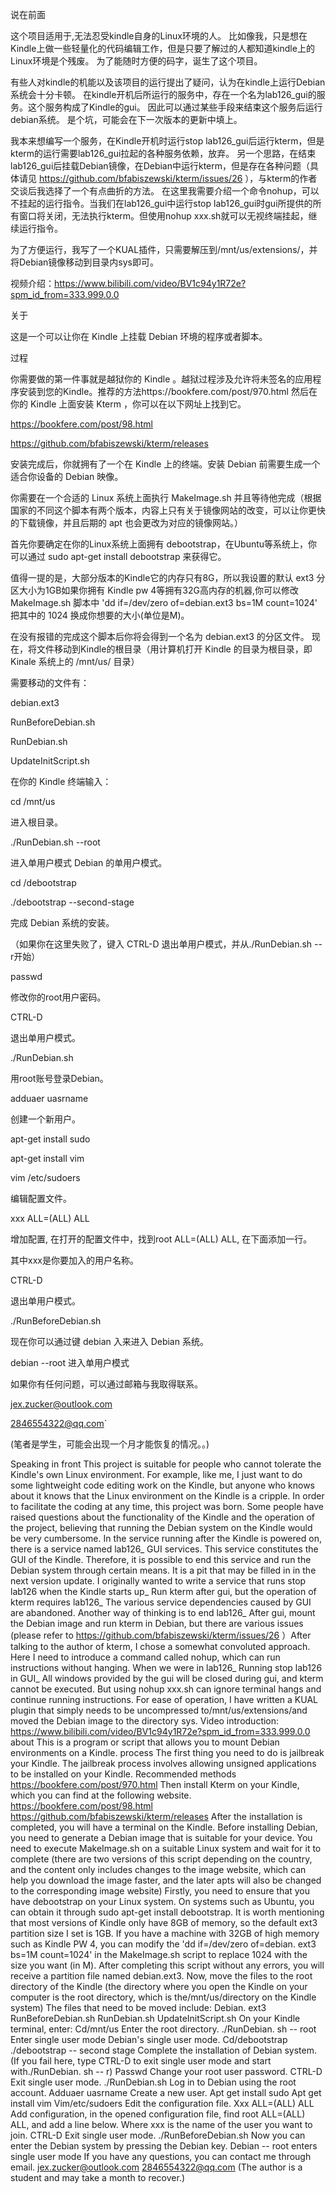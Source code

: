 说在前面

这个项目适用于,无法忍受kindle自身的Linux环境的人。
比如像我，只是想在Kindle上做一些轻量化的代码编辑工作，但是只要了解过的人都知道kindle上的Linux环境是个残废。
为了能随时方便的码字，诞生了这个项目。

有些人对kindle的机能以及该项目的运行提出了疑问，认为在kindle上运行Debian系统会十分卡顿。
在kindle开机后所运行的服务中，存在一个名为lab126_gui的服务。这个服务构成了Kindle的gui。
因此可以通过某些手段来结束这个服务后运行debian系统。
是个坑，可能会在下一次版本的更新中填上。

我本来想编写一个服务，在Kindle开机时运行stop lab126_gui后运行kterm，但是kterm的运行需要lab126_gui拉起的各种服务依赖，放弃。
另一个思路，在结束lab126_gui后挂载Debian镜像，在Debian中运行kterm，但是存在各种问题（具体请见
https://github.com/bfabiszewski/kterm/issues/26
），与kterm的作者交谈后我选择了一个有点曲折的方法。
在这里我需要介绍一个命令nohup，可以不挂起的运行指令。当我们在lab126_gui中运行stop lab126_gui时gui所提供的所有窗口将关闭，无法执行kterm。但使用nohup xxx.sh就可以无视终端挂起，继续运行指令。

为了方便运行，我写了一个KUAL插件，只需要解压到/mnt/us/extensions/，并将Debian镜像移动到目录内sys即可。

视频介绍：https://www.bilibili.com/video/BV1c94y1R72e?spm_id_from=333.999.0.0

关于

这是一个可以让你在 Kindle 上挂载 Debian 环境的程序或者脚本。

过程

你需要做的第一件事就是越狱你的 Kindle 。越狱过程涉及允许将未签名的应用程序安装到您的Kindle。推荐的方法https://bookfere.com/post/970.html
然后在你的 Kindle 上面安装 Kterm ，你可以在以下网址上找到它。

https://bookfere.com/post/98.html

https://github.com/bfabiszewski/kterm/releases

安装完成后，你就拥有了一个在 Kindle 上的终端。安装 Debian 前需要生成一个适合你设备的 Debian 映像。

你需要在一个合适的 Linux 系统上面执行 MakeImage.sh 并且等待他完成（根据国家的不同这个脚本有两个版本，内容上只有关于镜像网站的改变，可以让你更快的下载镜像，并且后期的 apt 也会更改为对应的镜像网站。）

首先你要确定在你的Linux系统上面拥有 debootstrap，在Ubuntu等系统上，你可以通过 sudo apt-get install debootstrap 来获得它。

值得一提的是，大部分版本的Kindle它的内存只有8G，所以我设置的默认 ext3 分区大小为1GB如果你拥有 Kindle pw 4等拥有32G高内存的机器,你可以修改 MakeImage.sh 脚本中 'dd if=/dev/zero of=debian.ext3 bs=1M count=1024' 把其中的 1024 换成你想要的大小(单位是M)。

在没有报错的完成这个脚本后你将会得到一个名为 debian.ext3 的分区文件。
现在，将文件移动到Kindle的根目录（用计算机打开 Kindle 的目录为根目录，即 Kinale 系统上的 /mnt/us/ 目录）

需要移动的文件有：

debian.ext3

RunBeforeDebian.sh

RunDebian.sh

UpdateInitScript.sh

在你的 Kindle 终端输入：

cd /mnt/us

进入根目录。

./RunDebian.sh --root

进入单用户模式 Debian 的单用户模式。

cd /debootstrap

./debootstrap --second-stage

完成 Debian 系统的安装。

（如果你在这里失败了，键入 CTRL-D 退出单用户模式，并从./RunDebian.sh --r开始）

passwd

修改你的root用户密码。

CTRL-D

退出单用户模式。

./RunDebian.sh

用root账号登录Debian。

adduaer uasrname

创建一个新用户。

apt-get install sudo

apt-get install vim

vim /etc/sudoers

编辑配置文件。

xxx ALL=(ALL) ALL

增加配置, 在打开的配置文件中，找到root ALL=(ALL) ALL, 在下面添加一行。

其中xxx是你要加入的用户名称。

CTRL-D

退出单用户模式。

./RunBeforeDebian.sh

现在你可以通过键 debian 入来进入 Debian 系统。

debian --root 进入单用户模式


如果你有任何问题，可以通过邮箱与我取得联系。

jex.zucker@outlook.com

2846554322@qq.com`

(笔者是学生，可能会出现一个月才能恢复的情况。。)


Speaking in front
This project is suitable for people who cannot tolerate the Kindle's own Linux environment.
For example, like me, I just want to do some lightweight code editing work on the Kindle, but anyone who knows about it knows that the Linux environment on the Kindle is a cripple.
In order to facilitate the coding at any time, this project was born.
Some people have raised questions about the functionality of the Kindle and the operation of the project, believing that running the Debian system on the Kindle would be very cumbersome.
In the service running after the Kindle is powered on, there is a service named lab126_ GUI services. This service constitutes the GUI of the Kindle.
Therefore, it is possible to end this service and run the Debian system through certain means.
It is a pit that may be filled in in the next version update.
I originally wanted to write a service that runs stop lab126 when the Kindle starts up_ Run kterm after gui, but the operation of kterm requires lab126_ The various service dependencies caused by GUI are abandoned.
Another way of thinking is to end lab126_ After gui, mount the Debian image and run kterm in Debian, but there are various issues (please refer to https://github.com/bfabiszewski/kterm/issues/26 ）After talking to the author of kterm, I chose a somewhat convoluted approach.
Here I need to introduce a command called nohup, which can run instructions without hanging. When we were in lab126_ Running stop lab126 in GUI_ All windows provided by the gui will be closed during gui, and kterm cannot be executed. But using nohup xxx.sh can ignore terminal hangs and continue running instructions.
For ease of operation, I have written a KUAL plugin that simply needs to be uncompressed to/mnt/us/extensions/and moved the Debian image to the directory sys.
Video introduction: https://www.bilibili.com/video/BV1c94y1R72e?spm_id_from=333.999.0.0
about
This is a program or script that allows you to mount Debian environments on a Kindle.
process
The first thing you need to do is jailbreak your Kindle. The jailbreak process involves allowing unsigned applications to be installed on your Kindle. Recommended methods https://bookfere.com/post/970.html
Then install Kterm on your Kindle, which you can find at the following website.
https://bookfere.com/post/98.html
https://github.com/bfabiszewski/kterm/releases
After the installation is completed, you will have a terminal on the Kindle. Before installing Debian, you need to generate a Debian image that is suitable for your device.
You need to execute MakeImage.sh on a suitable Linux system and wait for it to complete (there are two versions of this script depending on the country, and the content only includes changes to the image website, which can help you download the image faster, and the later apts will also be changed to the corresponding image website)
Firstly, you need to ensure that you have debootstrap on your Linux system. On systems such as Ubuntu, you can obtain it through sudo apt-get install debootstrap.
It is worth mentioning that most versions of Kindle only have 8GB of memory, so the default ext3 partition size I set is 1GB. If you have a machine with 32GB of high memory such as Kindle PW 4, you can modify the 'dd if=/dev/zero of=debian. ext3 bs=1M count=1024' in the MakeImage.sh script to replace 1024 with the size you want (in M).
After completing this script without any errors, you will receive a partition file named debian.ext3. Now, move the files to the root directory of the Kindle (the directory where you open the Kindle on your computer is the root directory, which is the/mnt/us/directory on the Kindle system)
The files that need to be moved include:
Debian. ext3
RunBeforeDebian.sh
RunDebian.sh
UpdateInitScript.sh
On your Kindle terminal, enter:
Cd/mnt/us
Enter the root directory.
./RunDebian. sh -- root
Enter single user mode Debian's single user mode.
Cd/debootstrap
./debootstrap -- second stage
Complete the installation of Debian system.
(If you fail here, type CTRL-D to exit single user mode and start with./RunDebian. sh -- r)
Passwd
Change your root user password.
CTRL-D
Exit single user mode.
./RunDebian.sh
Log in to Debian using the root account.
Adduaer uasrname
Create a new user.
Apt get install sudo
Apt get install vim
Vim/etc/sudoers
Edit the configuration file.
Xxx ALL=(ALL) ALL
Add configuration, in the opened configuration file, find root ALL=(ALL) ALL, and add a line below.
Where xxx is the name of the user you want to join.
CTRL-D
Exit single user mode.
./RunBeforeDebian.sh
Now you can enter the Debian system by pressing the Debian key.
Debian -- root enters single user mode
If you have any questions, you can contact me through email.
jex.zucker@outlook.com
2846554322@qq.com
(The author is a student and may take a month to recover.)
